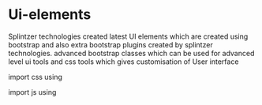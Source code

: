 # Ui-elements
Splintzer technologies created latest UI elements which are created using bootstrap and also extra bootstrap plugins created by splintzer technologies. advanced bootstrap classes which can be used for advanced level ui tools and css tools which gives customisation of User interface


import css using 

<link rel="stylesheet" href="https://splintzer-technologies.github.io/Ui-elements/splintzerElements.css" ></lilnk>
import js using 
<script src="https://splintzer-technologies.github.io/Ui-elements/elements.js" type="module"></script>
